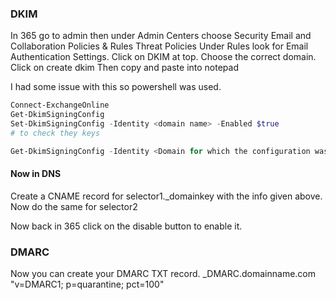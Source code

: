 ### DKIM
In 365 go to admin then under Admin Centers choose Security
Email and Collaboration
Policies & Rules
Threat Policies
Under Rules look for Email Authentication Settings.
Click on DKIM at top.
Choose the correct domain.
Click on create dkim
Then copy and paste into notepad

I had some issue with this so powershell was used.
``` powershell
Connect-ExchangeOnline
Get-DkimSigningConfig
Set-DkimSigningConfig -Identity <domain name> -Enabled $true
# to check they keys

Get-DkimSigningConfig -Identity <Domain for which the configuration was set> | Format-List
```

#### Now in DNS
Create a CNAME record for selector1.\_domainkey with the info given above.
Now do the same for selector2

Now back in 365 click on the disable button to enable it.

### DMARC
Now you can create your DMARC TXT record.
\_DMARC.domainname.com "v=DMARC1; p=quarantine; pct=100"